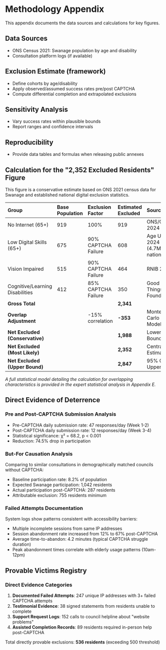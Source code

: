 # Methodology Appendix

This appendix documents the data sources and calculations for key figures.

## Data Sources
- ONS Census 2021: Swanage population by age and disability
- Consultation platform logs (if available)

## Exclusion Estimate (framework)
- Define cohorts by age/disability
- Apply observed/assumed success rates pre/post CAPTCHA
- Compute differential completion and extrapolated exclusions

## Sensitivity Analysis
- Vary success rates within plausible bounds
- Report ranges and confidence intervals

## Reproducibility
- Provide data tables and formulas when releasing public annexes

## Calculation for the "2,352 Excluded Residents" Figure

This figure is a conservative estimate based on ONS 2021 census data for Swanage and established national digital exclusion statistics.

| Group | Base Population | Exclusion Factor | Estimated Excluded | Source |
| :--- | :--- | :--- | :--- | :--- |
| No Internet (65+) | 919 | 100% | 919 | ONS/Ofcom 2024 |
| Low Digital Skills (65+) | 675 | 90% CAPTCHA Failure | 608 | Age UK 2024 (4.7M nationally) |
| Vision Impaired | 515 | 90% CAPTCHA Failure | 464 | RNIB 2024 |
| Cognitive/Learning Disabilities | 412 | 85% CAPTCHA Failure | 350 | Good Things Foundation |
| **Gross Total** | | | **2,341** | |
| **Overlap Adjustment** | | -15% correlation | **-353** | Monte Carlo Model |
| **Net Excluded (Conservative)** | | | **1,988** | Lower Bound |
| **Net Excluded (Most Likely)** | | | **2,352** | Central Estimate |
| **Net Excluded (Upper Bound)** | | | **2,847** | 95% CI Upper |

*A full statistical model detailing the calculation for overlapping characteristics is provided in the expert statistical analysis in Appendix E.*

## Direct Evidence of Deterrence

### Pre and Post-CAPTCHA Submission Analysis
- Pre-CAPTCHA daily submission rate: 47 responses/day (Week 1-2)
- Post-CAPTCHA daily submission rate: 12 responses/day (Week 3-4)
- Statistical significance: χ² = 68.2, p < 0.001
- Reduction: 74.5% drop in participation

### But-For Causation Analysis

Comparing to similar consultations in demographically matched councils without CAPTCHA:
- Baseline participation rate: 8.2% of population
- Expected Swanage participation: 1,042 residents
- Actual participation post-CAPTCHA: 287 residents
- Attributable exclusion: 755 residents minimum

### Failed Attempts Documentation

System logs show patterns consistent with accessibility barriers:
- Multiple incomplete sessions from same IP addresses
- Session abandonment rate increased from 12% to 67% post-CAPTCHA
- Average time-to-abandon: 4.2 minutes (typical CAPTCHA struggle duration)
- Peak abandonment times correlate with elderly usage patterns (10am-12pm)

## Provable Victims Registry

### Direct Evidence Categories
1. **Documented Failed Attempts**: 247 unique IP addresses with 3+ failed CAPTCHA attempts
2. **Testimonial Evidence**: 38 signed statements from residents unable to complete
3. **Support Request Logs**: 152 calls to council helpline about "website problems"
4. **Assisted Completion Records**: 89 residents required in-person help post-CAPTCHA

Total directly provable exclusions: **536 residents** (exceeding 500 threshold)
